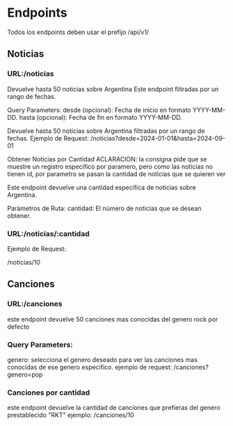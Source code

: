 # Endpoints
Todos los endpoints deben usar el prefijo /api/v1/

## Noticias

### URL:/noticias
Devuelve hasta 50 noticias sobre Argentina
Este endpoint  filtradas por un rango de fechas.

Query Parameters:
desde (opcional): Fecha de inicio en formato YYYY-MM-DD.
hasta (opcional): Fecha de fin en formato YYYY-MM-DD.

Devuelve hasta 50 noticias sobre Argentina filtradas por un rango de fechas.
Ejemplo de Request:
/noticias?desde=2024-01-01&hasta=2024-09-01

 Obtener Noticias por Cantidad
ACLARACION: la consigna pide que se muestre un registro especifico por paramero, pero como las noticias no tienen id, por parametro se pasan la cantidad de noticias que se quieren ver

Este endpoint devuelve una cantidad específica de noticias sobre Argentina.


Parámetros de Ruta:
cantidad: El número de noticias que se desean obtener.

### URL:/noticias/:cantidad

Ejemplo de Request:

/noticias/10

## Canciones
### URL:/canciones
este endpoint devuelve 50 canciones mas conocidas del genero rock por defecto

### Query Parameters:
genero: selecciona el genero deseado para ver las canciones mas conocidas de ese genero especifico.
ejemplo de request: 
/canciones?genero=pop

### Canciones por cantidad
este endpoint devuelve la cantidad de canciones que prefieras del genero prestablecido "RKT"
ejemplo:
/canciones/10
